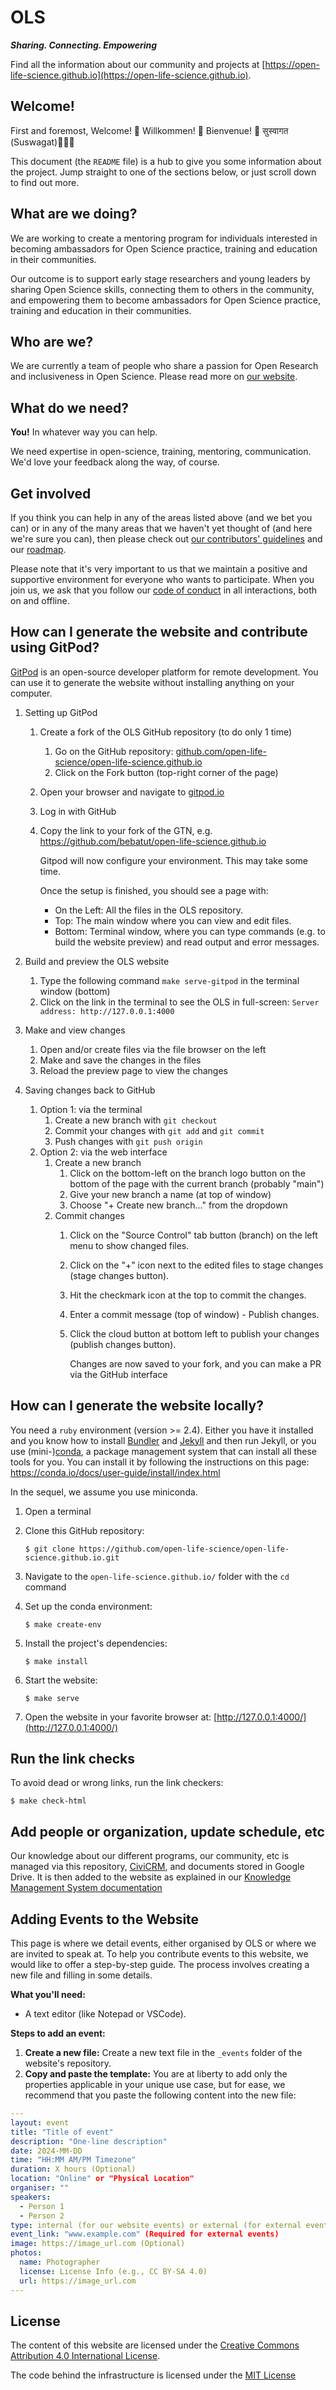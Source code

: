 # OLS

***Sharing. Connecting. Empowering***

Find all the information about our community and projects at
[https://open-life-science.github.io](https://open-life-science.github.io).

## Welcome!

First and foremost, Welcome! 🎉 Willkommen! 🎊 Bienvenue! 🙏 सुस्वागत (Suswagat)🎈🎈🎈

This document (the `README` file) is a hub to give you some information about the
project. Jump straight to one of the sections below, or just scroll down to find
out more.

## What are we doing?

We are working to create a mentoring program for individuals interested in becoming
ambassadors for Open Science practice, training and education in their communities.

Our outcome is to support early stage researchers and young leaders by sharing
Open Science skills, connecting them to others in the community,
and empowering them to become ambassadors for Open Science practice,
training and education in their communities.

## Who are we?

We are currently a team of people who share a passion for Open Research and inclusiveness in Open Science. Please read more on [our website](https://openlifesci.org/community).

## What do we need?

**You!** In whatever way you can help.

We need expertise in open-science, training, mentoring, communication. We'd love your feedback along the way, of course.

## Get involved

If you think you can help in any of the areas listed above (and we bet you can)
or in any of the many areas that we haven't yet thought of (and here we're sure
you can), then please check out [our contributors' guidelines](CONTRIBUTING.md)
and our [roadmap](roadmap.md).

Please note that it's very important to us that we maintain a positive and
supportive environment for everyone who wants to participate. When you join us,
we ask that you follow our [code of conduct](CODE_OF_CONDUCT.md) in all
interactions, both on and offline.


## How can I generate the website and contribute using GitPod?

[GitPod](https://www.gitpod.io/) is an open-source developer platform for remote development. You can use it to generate the website without installing anything on your computer.

1. Setting up GitPod
   1. Create a fork of the OLS GitHub repository (to do only 1 time)
      1. Go on the GitHub repository: [github.com/open-life-science/open-life-science.github.io](https://github.com/open-life-science/open-life-science.github.io)
      2. Click on the Fork button (top-right corner of the page)
   2. Open your browser and navigate to [gitpod.io](https://www.gitpod.io/)
   3. Log in with GitHub
   4. Copy the link to your fork of the GTN, e.g. https://github.com/bebatut/open-life-science.github.io

      Gitpod will now configure your environment. This may take some time.

      Once the setup is finished, you should see a page with:
      - On the Left: All the files in the OLS repository.
      - Top: The main window where you can view and edit files.
      - Bottom: Terminal window, where you can type commands (e.g. to build the website preview) and read output and error messages.

2. Build and preview the OLS website
   1. Type the following command `make serve-gitpod` in the terminal window (bottom)
   2. Click on the link in the terminal to see the OLS in full-screen: `Server address: http://127.0.0.1:4000`

3. Make and view changes
   1. Open and/or create files via the file browser on the left
   2. Make and save the changes in the files
   3. Reload the preview page to view the changes

4. Saving changes back to GitHub
   1. Option 1: via the terminal
      1. Create a new branch with `git checkout`
      2. Commit your changes with `git add` and `git commit`
      3. Push changes with `git push origin`
   2. Option 2: via the web interface
      1. Create a new branch
         1. Click on the bottom-left on the branch logo button on the bottom of the page with the current branch (probably "main")
         2. Give your new branch a name (at top of window)
         3. Choose "+ Create new branch..." from the dropdown
      2. Commit changes
         1. Click on the "Source Control" tab button (branch) on the left menu to show changed files.
         2. Click on the "+" icon next to the edited files to stage changes (stage changes button).
         3. Hit the checkmark icon at the top to commit the changes.
         4. Enter a commit message (top of window) - Publish changes.
         5. Click the cloud button at bottom left to publish your changes (publish changes button).

            Changes are now saved to your fork, and you can make a PR via the GitHub interface
   
## How can I generate the website locally?

You need a `ruby` environment (version >= 2.4). Either you have it installed and
you know how to install [Bundler](https://bundler.io/) and
[Jekyll](https://jekyllrb.com/) and then run Jekyll, or you use
(mini-)[conda](https://conda.io/docs/index.html), a package management system
that can install all these tools for you. You can install it by following the
instructions on this page: https://conda.io/docs/user-guide/install/index.html

In the sequel, we assume you use miniconda.

1. Open a terminal
2. Clone this GitHub repository:

   ```
   $ git clone https://github.com/open-life-science/open-life-science.github.io.git
   ```

3. Navigate to the `open-life-science.github.io/` folder with the `cd` command
4. Set up the conda environment:

   ```
   $ make create-env
   ```

5. Install the project's dependencies:

   ```
   $ make install
   ```

6. Start the website:

   ```
   $ make serve
   ```

7. Open the website in your favorite browser at:
   [http://127.0.0.1:4000/](http://127.0.0.1:4000/)

## Run the link checks

To avoid dead or wrong links, run the link checkers:

```
$ make check-html
```

## Add people or organization, update schedule, etc

Our knowledge about our different programs, our community, etc is managed via this repository, [CiviCRM](https://civicrm.org/), and documents stored in Google Drive. It is then added to the website as explained in our [Knowledge Management System documentation](https://we-are-ols.org/knowledge_management.html)

## Adding Events to the Website
This page is where we detail events, either organised by OLS or where we are invited to speak at.
To help you contribute events to this website, we would like to offer a step-by-step guide.
The process involves creating a new file and filling in some details. 

**What you'll need:**

- A text editor (like Notepad or VSCode).

**Steps to add an event:**

1. **Create a new file:** Create a new text file in the `_events` folder of the website's repository.
2. **Copy and paste the template:** You are at liberty to add only the properties applicable in your unique use case, 
but for ease, we recommend that you paste the following content into the new file:

```yaml
---
layout: event
title: "Title of event"
description: "One-line description"
date: 2024-MM-DD
time: "HH:MM AM/PM Timezone"
duration: X hours (Optional)
location: "Online" or "Physical Location"
organiser: ""
speakers:
  - Person 1
  - Person 2
type: internal (for our website events) or external (for external event links)
event_link: "www.example.com" (Required for external events)
image: https://image_url.com (Optional)
photos:
  name: Photographer
  license: License Info (e.g., CC BY-SA 4.0)
  url: https://image_url.com
---
```

## License

The content of this website are licensed under the [Creative Commons Attribution 4.0 International License](https://creativecommons.org/licenses/by/4.0).

The code behind the infrastructure is licensed under the [MIT License](LICENSE.md)